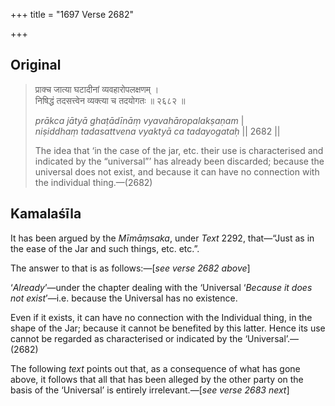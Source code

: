 +++
title = "1697 Verse 2682"

+++
## Original 
>
> प्राक्च जात्या घटादीनां व्यवहारोपलक्षणम् ।  
> निषिद्धं तदसत्त्वेन व्यक्त्या च तदयोगतः ॥ २६८२ ॥ 
>
> *prākca jātyā ghaṭādīnāṃ vyavahāropalakṣaṇam* \|  
> *niṣiddhaṃ tadasattvena vyaktyā ca tadayogataḥ* \|\| 2682 \|\| 
>
> The idea that ‘in the case of the jar, etc. their use is characterised and indicated by the “universal”’ has already been discarded; because the universal does not exist, and because it can have no connection with the individual thing.—(2682)



## Kamalaśīla

It has been argued by the *Mīmāṃsaka*, under *Text* 2292, that—“Just as in the ease of the Jar and such things, etc. etc.”.

The answer to that is as follows:—[*see verse 2682 above*]

‘*Already*’—under the chapter dealing with the ‘Universal ‘*Because it does not exist*’—i.e. because the Universal has no existence.

Even if it exists, it can have no connection with the Individual thing, in the shape of the Jar; because it cannot be benefited by this latter. Hence its use cannot be regarded as characterised or indicated by the ‘Universal’.—(2682)

The following *text* points out that, as a consequence of what has gone above, it follows that all that has been alleged by the other party on the basis of the ‘Universal’ is entirely irrelevant.—[*see verse 2683 next*]


